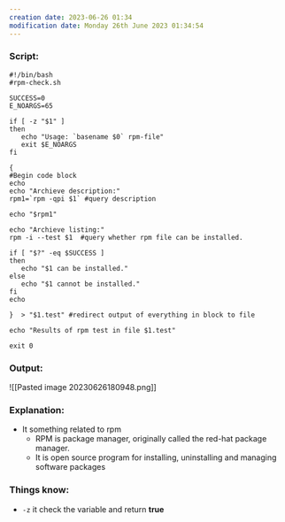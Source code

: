 ```yaml
---
creation date: 2023-06-26 01:34
modification date: Monday 26th June 2023 01:34:54
---
```


### Script:

```
#!/bin/bash
#rpm-check.sh

SUCCESS=0
E_NOARGS=65

if [ -z "$1" ]
then
   echo "Usage: `basename $0` rpm-file"
   exit $E_NOARGS
fi

{
#Begin code block
echo
echo "Archieve description:"
rpm1=`rpm -qpi $1` #query description

echo "$rpm1"

echo "Archieve listing:"
rpm -i --test $1  #query whether rpm file can be installed.

if [ "$?" -eq $SUCCESS ]
then
   echo "$1 can be installed."
else
   echo "$1 cannot be installed."
fi
echo

}  > "$1.test" #redirect output of everything in block to file

echo "Results of rpm test in file $1.test"

exit 0
```

### Output:

![[Pasted image 20230626180948.png]]

### Explanation:

* It something related to rpm
	* RPM is package manager, originally called the red-hat package manager.
	* It is open source program for installing, uninstalling and managing software packages

### Things know:

* `-z` it check the variable and return **true** 